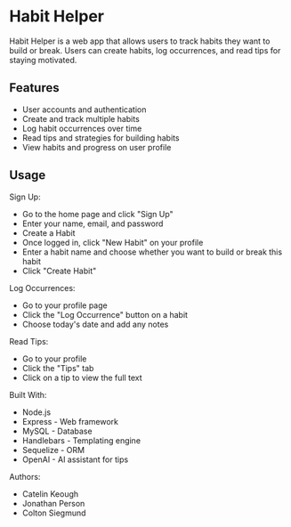 # Habit Helper

Habit Helper is a web app that allows users to track habits they want to build or break. Users can create habits, log occurrences, and read tips for staying motivated.

## Features

- User accounts and authentication
- Create and track multiple habits
- Log habit occurrences over time
- Read tips and strategies for building habits
- View habits and progress on user profile

## Usage

Sign Up:
- Go to the home page and click "Sign Up"
- Enter your name, email, and password
- Create a Habit
- Once logged in, click "New Habit" on your profile
- Enter a habit name and choose whether you want to build or break this habit
- Click "Create Habit"

Log Occurrences:
- Go to your profile page
- Click the "Log Occurrence" button on a habit
- Choose today's date and add any notes

Read Tips:
- Go to your profile
- Click the "Tips" tab
- Click on a tip to view the full text

Built With:
- Node.js
- Express - Web framework
- MySQL - Database
- Handlebars - Templating engine
- Sequelize - ORM
- OpenAI - AI assistant for tips

Authors:
- Catelin Keough
- Jonathan Person
- Colton Siegmund
